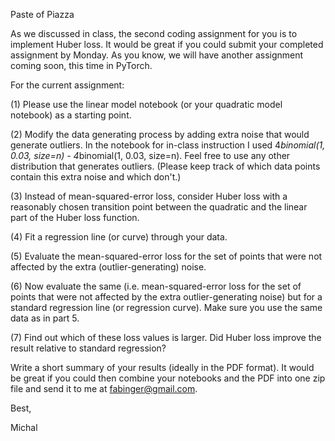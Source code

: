 Paste of Piazza 


As we discussed in class, the second coding assignment for you is to implement Huber loss. It would be great if you could submit your completed assignment by Monday. As you know, we will have another assignment coming soon, this time in PyTorch.

 

For the current assignment:

 

(1) Please use the linear model notebook (or your quadratic model notebook) as a starting point.

 

(2) Modify the data generating process by adding extra noise that would generate outliers. In the notebook for in-class instruction I used 4*binomial(1, 0.03, size=n) - 4*binomial(1, 0.03, size=n). Feel free to use any other distribution that generates outliers. (Please keep track of which data points contain this extra noise and which don't.)

 

(3) Instead of mean-squared-error loss, consider Huber loss with a reasonably chosen transition point between the quadratic and the linear part of the Huber loss function.

 

(4) Fit a regression line (or curve) through your data. 

 

(5) Evaluate the mean-squared-error loss for the set of points that were not affected by the extra (outlier-generating) noise.

 

(6) Now evaluate the same (i.e. mean-squared-error loss for the set of points that were not affected by the extra outlier-generating noise) but for a standard regression line (or regression curve). Make sure you use the same data as in part 5.

 

(7) Find out which of these loss values is larger. Did Huber loss improve the result relative to standard regression?

 

Write a short summary of your results (ideally in the PDF format). It would be great if you could then combine your notebooks and the PDF into one zip file and send it to me at fabinger@gmail.com. 

 

Best,

Michal
